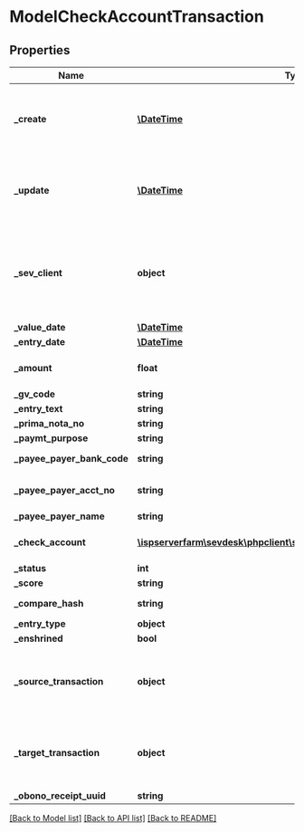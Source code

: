 # ModelCheckAccountTransaction

## Properties
Name | Type | Description | Notes
------------ | ------------- | ------------- | -------------
**_create** | [**\DateTime**](\DateTime.md) | date the check account transaction was created | [optional] 
**_update** | [**\DateTime**](\DateTime.md) | date the check account transaction was last updated | [optional] 
**_sev_client** | **object** | sevClient is the unique id every customer has and is used in nearly all operations | [optional] 
**_value_date** | [**\DateTime**](\DateTime.md) |  | [optional] 
**_entry_date** | [**\DateTime**](\DateTime.md) |  | [optional] 
**_amount** | **float** | amount of the transaction | [optional] 
**_gv_code** | **string** |  | [optional] 
**_entry_text** | **string** |  | [optional] 
**_prima_nota_no** | **string** |  | [optional] 
**_paymt_purpose** | **string** |  | [optional] 
**_payee_payer_bank_code** | **string** | payer bank code | [optional] 
**_payee_payer_acct_no** | **string** | payer account number | [optional] 
**_payee_payer_name** | **string** | payer name | [optional] 
**_check_account** | [**\ispserverfarm\sevdesk\phpclient\sevDeskModel\ModelCheckAccount**](ModelCheckAccount.md) | id of the check account | [optional] 
**_status** | **int** |  | [optional] 
**_score** | **string** |  | [optional] 
**_compare_hash** | **string** | hash to be compared | [optional] 
**_entry_type** | **object** |  | [optional] 
**_enshrined** | **bool** |  | [optional] 
**_source_transaction** | **object** | source check account transaction used for transfers | [optional] 
**_target_transaction** | **object** | destination check account transaction used for transfers | [optional] 
**_obono_receipt_uuid** | **string** |  | [optional] 

[[Back to Model list]](../README.md#documentation-for-models) [[Back to API list]](../README.md#documentation-for-api-endpoints) [[Back to README]](../README.md)


